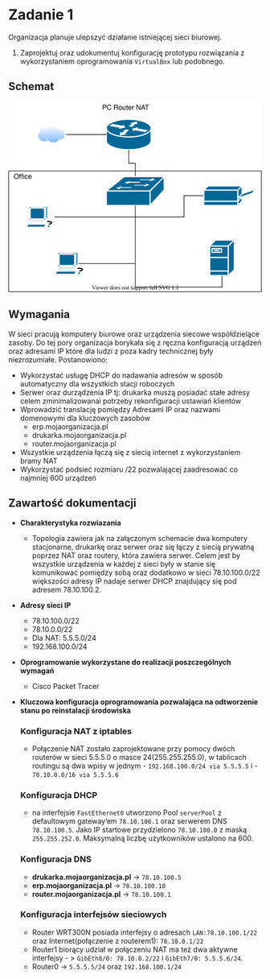 # Zadanie 1

Organizacja planuje ulepszyć działanie istniejącej sieci biurowej.

1. Zaprojektuj oraz udokumentuj konfigurację prototypu rozwiązania z wykorzystaniem oprogramowania ``VirtualBox`` lub podobnego. 

## Schemat

![zadanie 1](office.svg)

## Wymagania

W sieci pracują komputery biurowe oraz urządzenia siecowe współdzielące zasoby. Do tej pory organizacja borykała się z ręczna konfiguracją urządzeń oraz adresami IP które dla ludzi z poza kadry technicznej były niezrozumiałe. Postanowiono:

* Wykorzystać usługę DHCP do nadawania adresów w sposób automatyczny dla wszystkich stacji roboczych
* Serwer oraz durządzenia IP tj: drukarka muszą posiadać stałe adresy celem zminimalizowanai potrzeby rekonfiguracji ustawiań klientów
* Wprowadzić translację pomiędzy Adresami IP oraz nazwami domenowymi dla kluczowych zasobów
   - erp.mojaorganizacja.pl
   - drukarka.mojaorganizacja.pl
   - router.mojaorganizacja.pl
* Wszystkie urządzenia łączą się z siecią internet z wykorzystaniem bramy NAT
* Wykorzystać podsieć rozmiaru /22 pozwalającej zaadresować co najmniej 600 urządzeń

## Zawartość dokumentacji

 * **Charakterystyka rozwiazania** 
   - Topologia zawiera jak na załączonym schemacie dwa komputery stacjonarne, drukarkę oraz serwer oraz się łączy z siecią prywatną poprzez NAT oraz routery, która zawiera serwer. Celem jest by wszystkie urządzenia w każdej z sieci były w stanie się komunikować pomiędzy sobą oraz dodatkowo w sieci 78.10.100.0/22 większości adresy IP nadaje serwer DHCP znajdujący się pod adresem 78.10.100.2.
   
 * **Adresy sieci IP**
     - 78.10.100.0/22 
     - 78.10.0.0/22
     - Dla NAT: 5.5.5.0/24
     - 192.168.100.0/24
     
 * **Oprogramowanie wykorzystane do realizacji poszczególnych wymagań**
   - Cisco Packet Tracer
   
 * **Kluczowa konfiguracja oprogramowania pozwalająca na odtworzenie stanu po reinstalacji środowiska**
    ### Konfiguracja NAT z iptables
     * Połączenie NAT zostało zaprojektowane przy pomocy dwóch routerów w sieci 5.5.5.0 o masce 24(255.255.255.0), w tablicach routingu są dwa wpisy w jednym -   ``192.168.100.0/24 via 5.5.5.5`` i - ``78.10.0.0/16 via 5.5.5.6``

    ### Konfiguracja DHCP
     * na interfejsie ``FastEthernet0`` utworzono Pool ``serverPool`` z defaultowym gateway’em ``78.10.100.1`` oraz serwerem DNS ``78.10.100.5``. Jako IP startowe przydzielono ``78.10.100.0`` z maską ``255.255.252.0``. Maksymalną liczbę użytkowników ustalono na 600.

    ### Konfiguracja DNS
     * **drukarka.mojaorganizacja.pl** ->  ``78.10.100.5``
     * **erp.mojaorganizacja.pl** ->  ``78.10.100.10``
     * **router.mojaorganizacja.pl** ->  ``78.10.100.1``

 
    ### Konfiguracja interfejsów sieciowych
     * Router WRT300N posiada interfejsy o adresach ``LAN:78.10.100.1/22`` oraz Internet(połączenie z routerem1): ``78.10.0.1/22``
     * Router1 biorący udział w połączeniu NAT ma też dwa aktywne interfejsy - > ``GibEth8/0: 78.10.0.2/22`` i  ``GibEth7/0: 5.5.5.6/24``.
     * Router0 -> ``5.5.5.5/24`` oraz ``192.168.100.1/24``
